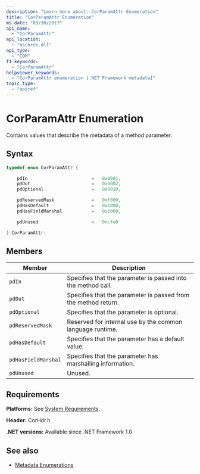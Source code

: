 ```yaml
---
description: "Learn more about: CorParamAttr Enumeration"
title: "CorParamAttr Enumeration"
ms.date: "03/30/2017"
api_name:
  - "CorParamAttr"
api_location:
  - "mscoree.dll"
api_type:
  - "COM"
f1_keywords:
  - "CorParamAttr"
helpviewer_keywords:
  - "CorParamAttr enumeration [.NET Framework metadata]"
topic_type:
  - "apiref"
---
```

# CorParamAttr Enumeration

Contains values that describe the metadata of a method parameter.

## Syntax

```cpp
typedef enum CorParamAttr {

    pdIn                        =   0x0001,
    pdOut                       =   0x0002,
    pdOptional                  =   0x0010,

    pdReservedMask              =   0xf000,
    pdHasDefault                =   0x1000,
    pdHasFieldMarshal           =   0x2000,

    pdUnused                    =   0xcfe0

} CorParamAttr;
```

## Members

|Member|Description|
|------------|-----------------|
|`pdIn`|Specifies that the parameter is passed into the method call.|
|`pdOut`|Specifies that the parameter is passed from the method return.|
|`pdOptional`|Specifies that the parameter is optional.|
|`pdReservedMask`|Reserved for internal use by the common language runtime.|
|`pdHasDefault`|Specifies that the parameter has a default value.|
|`pdHasFieldMarshal`|Specifies that the parameter has marshalling information.|
|`pdUnused`|Unused.|

## Requirements

 **Platforms:** See [System Requirements](../../../framework/get-started/system-requirements.md).

 **Header:** CorHdr.h

 **.NET versions:** Available since .NET Framework 1.0

## See also

- [Metadata Enumerations](metadata-enumerations.md)
